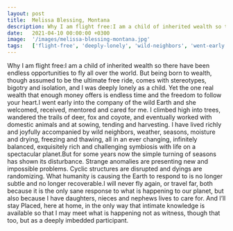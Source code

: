```yaml
---
layout: post
title:  Melissa Blessing, Montana
description: Why I am flight free:I am a child of inherited wealth so there have been endless opportunities to fly all over the world. But being born to wealth, th...
date:   2021-04-10 00:00:00 +0300
image:  '/images/melissa-blessing-montana.jpg'
tags:   ['flight-free', 'deeply-lonely', 'wild-neighbors', 'went-early', 'travel-far', 'strange-anomalies', 'stay-placed', 'simple-turning']
---
```

Why I am flight free:I am a child of inherited wealth so there have been endless opportunities to fly all over the world. But being born to wealth, though assumed to be the ultimate free ride, comes with stereotypes, bigotry and isolation, and I was deeply lonely as a child. Yet the one real wealth that enough money offers is endless time and the freedom to follow your heart.I went early into the company of the wild Earth and she welcomed, received, mentored and cared for me. I climbed high into trees, wandered the trails of deer, fox and coyote, and eventually worked with domestic animals and at sowing, tending and harvesting. I have lived richly and joyfully accompanied by wild neighbors, weather, seasons, moisture and drying, freezing and thawing, all in an ever changing, infinitely balanced, exquisitely rich and challenging symbiosis with life on a spectacular planet.But for some years now the simple turning of seasons has shown its disturbance. Strange anomalies are presenting new and impossible problems. Cyclic structures are disrupted and dyings are randomizing. What humanity is causing the Earth to respond to is no longer subtle and no longer recoverable.I will never fly again, or travel far, both because it is the only sane response to what is happening to our planet, but also because I have daughters, nieces and nephews lives to care for. And I’ll stay Placed, here at home, in the only way that intimate knowledge is available so that I may meet what is happening not as witness, though that too, but as a deeply imbedded participant.

